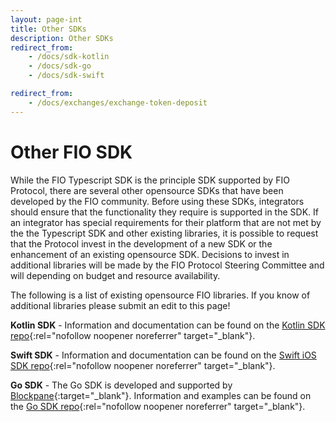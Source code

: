 ```yaml
---
layout: page-int
title: Other SDKs
description: Other SDKs
redirect_from:
    - /docs/sdk-kotlin
    - /docs/sdk-go
    - /docs/sdk-swift

redirect_from:
    - /docs/exchanges/exchange-token-deposit
---
```


# Other FIO SDK

While the FIO Typescript SDK is the principle SDK supported by FIO Protocol, there are several other opensource SDKs that have been developed by the FIO community. Before using these SDKs, integrators should ensure that the functionality they require is supported in the SDK. If an integrator has special requirements for their platform that are not met by the the Typescript SDK and other existing libraries, it is possible to request that the Protocol invest in the development of a new SDK or the enhancement of an existing opensource SDK. Decisions to invest in additional libraries will be made by the FIO Protocol Steering Committee and will depending on budget and resource availability.

The following is a list of existing opensource FIO libraries. If you know of additional libraries please submit an edit to this page!

**Kotlin SDK** - Information and documentation can be found on the [Kotlin SDK repo](https://github.com/fioprotocol/fiosdk_kotlin){:rel="nofollow noopener noreferrer" target="_blank"}.

**Swift SDK** - Information and documentation can be found on the [Swift iOS SDK repo](https://github.com/fioprotocol/fiosdk_ios){:rel="nofollow noopener noreferrer" target="_blank"}.

**Go SDK** - The Go SDK is developed and supported by [Blockpane](https://blockpane.com){:target="_blank"}. Information and examples can be found on the [Go SDK repo](https://github.com/fioprotocol/fio-go){:rel="nofollow noopener noreferrer" target="_blank"}.